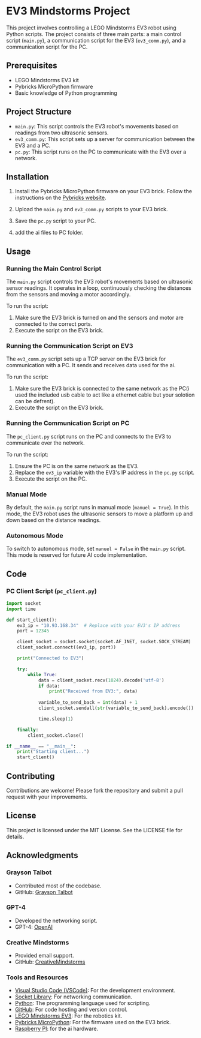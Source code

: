 # EV3 Mindstorms Project

This project involves controlling a LEGO Mindstorms EV3 robot using Python scripts. The project consists of three main parts: a main control script (`main.py`), a communication script for the EV3 (`ev3_comm.py`), and a communication script for the PC.

## Prerequisites

- LEGO Mindstorms EV3 kit
- Pybricks MicroPython firmware
- Basic knowledge of Python programming

## Project Structure

- `main.py`: This script controls the EV3 robot's movements based on readings from two ultrasonic sensors.
- `ev3_comm.py`: This script sets up a server for communication between the EV3 and a PC.
- `pc.py`: This script runs on the PC to communicate with the EV3 over a network.

## Installation

1. Install the Pybricks MicroPython firmware on your EV3 brick. Follow the instructions on the [Pybricks website](https://pybricks.com/ev3-micropython).

2. Upload the `main.py` and `ev3_comm.py` scripts to your EV3 brick.

3. Save the `pc.py` script to your PC.
4. add the ai files to PC folder.

## Usage

### Running the Main Control Script

The `main.py` script controls the EV3 robot's movements based on ultrasonic sensor readings. It operates in a loop, continuously checking the distances from the sensors and moving a motor accordingly.

To run the script:

1. Make sure the EV3 brick is turned on and the sensors and motor are connected to the correct ports.
2. Execute the script on the EV3 brick.

### Running the Communication Script on EV3

The `ev3_comm.py` script sets up a TCP server on the EV3 brick for communication with a PC. It sends and receives data used for the ai.

To run the script:

1. Make sure the EV3 brick is connected to the same network as the PC(i used the included usb cable to act like a ethernet cable but your solotion can be defrent).
2. Execute the script on the EV3 brick.

### Running the Communication Script on PC

The `pc_client.py` script runs on the PC and connects to the EV3 to communicate over the network.

To run the script:

1. Ensure the PC is on the same network as the EV3.
2. Replace the `ev3_ip` variable with the EV3's IP address in the `pc.py` script.
3. Execute the script on the PC.

### Manual Mode

By default, the `main.py` script runs in manual mode (`manuel = True`). In this mode, the EV3 robot uses the ultrasonic sensors to move a platform up and down based on the distance readings.

### Autonomous Mode

To switch to autonomous mode, set `manuel = False` in the `main.py` script. This mode is reserved for future AI code implementation.

## Code

### PC Client Script (`pc_client.py`)

```python
import socket
import time

def start_client():
    ev3_ip = "10.93.168.34"  # Replace with your EV3's IP address
    port = 12345

    client_socket = socket.socket(socket.AF_INET, socket.SOCK_STREAM)
    client_socket.connect((ev3_ip, port))

    print("Connected to EV3")

    try:
        while True:
            data = client_socket.recv(1024).decode('utf-8')
            if data:
                print("Received from EV3:", data)
            
            variable_to_send_back = int(data) + 1
            client_socket.sendall(str(variable_to_send_back).encode())

            time.sleep(1)

    finally:
        client_socket.close()

if __name__ == "__main__":
    print("Starting client...")
    start_client()
```

## Contributing

Contributions are welcome! Please fork the repository and submit a pull request with your improvements.

## License

This project is licensed under the MIT License. See the LICENSE file for details.

## Acknowledgments

### Grayson Talbot
- Contributed most of the codebase.
- GitHub: [Grayson Talbot](https://github.com/codebuild101yt)

### GPT-4
- Developed the networking script.
- GPT-4: [OpenAI](https://www.openai.com/)

### Creative Mindstorms
- Provided email support.
- GitHub: [CreativeMindstorms](https://github.com/CreativeMindstorms)

### Tools and Resources
- [Visual Studio Code (VSCode)](https://code.visualstudio.com/): For the development environment.
- [Socket Library](https://docs.python.org/3/library/socket.html): For networking communication.
- [Python](https://www.python.org/): The programming language used for scripting.
- [GitHub](https://github.com/): For code hosting and version control.
- [LEGO Mindstorms EV3](https://www.lego.com/mindstorms): For the robotics kit.
- [Pybricks MicroPython](https://pybricks.com/ev3-micropython): For the firmware used on the EV3 brick.
- [Raspberry PI](https://www.raspberrypi.com/): for the ai hardware.


